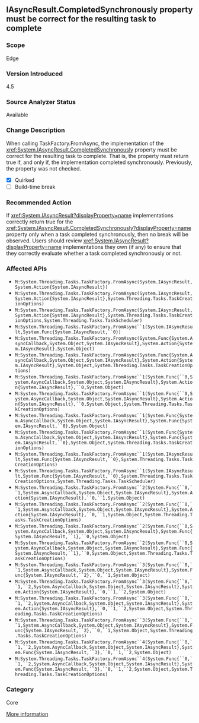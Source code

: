 ## IAsyncResult.CompletedSynchronously property must be correct for the resulting task to complete

### Scope
Edge

### Version Introduced
4.5

### Source Analyzer Status
Available

### Change Description

When calling TaskFactory.FromAsync, the implementation of the
<xref:System.IAsyncResult.CompletedSynchronously>
property must be correct for the resulting task to complete. That is, the
property must return true if, and only if, the implementation completed
synchronously. Previously, the property was not checked.

- [x] Quirked
- [ ] Build-time break

### Recommended Action

If <xref:System.IAsyncResult?displayProperty=name> implementations correctly
return true for the
<xref:System.IAsyncResult.CompletedSynchronously?displayProperty=name> property
only when a task completed synchronously, then no break will be observed. Users
should review <xref:System.IAsyncResult?displayProperty=name> implementations
they own (if any) to ensure that they correctly evaluate whether a task
completed synchronously or not.

### Affected APIs
* ```M:System.Threading.Tasks.TaskFactory.FromAsync(System.IAsyncResult,System.Action{System.IAsyncResult})```
* ```M:System.Threading.Tasks.TaskFactory.FromAsync(System.IAsyncResult,System.Action{System.IAsyncResult},System.Threading.Tasks.TaskCreationOptions)```
* ```M:System.Threading.Tasks.TaskFactory.FromAsync(System.IAsyncResult,System.Action{System.IAsyncResult},System.Threading.Tasks.TaskCreationOptions,System.Threading.Tasks.TaskScheduler)```
* ```M:System.Threading.Tasks.TaskFactory.FromAsync``1(System.IAsyncResult,System.Func{System.IAsyncResult,``0})```
* ```M:System.Threading.Tasks.TaskFactory.FromAsync(System.Func{System.AsyncCallback,System.Object,System.IAsyncResult},System.Action{System.IAsyncResult},System.Object)```
* ```M:System.Threading.Tasks.TaskFactory.FromAsync(System.Func{System.AsyncCallback,System.Object,System.IAsyncResult},System.Action{System.IAsyncResult},System.Object,System.Threading.Tasks.TaskCreationOptions)```
* ```M:System.Threading.Tasks.TaskFactory.FromAsync``1(System.Func{``0,System.AsyncCallback,System.Object,System.IAsyncResult},System.Action{System.IAsyncResult},``0,System.Object)```
* ```M:System.Threading.Tasks.TaskFactory.FromAsync``1(System.Func{``0,System.AsyncCallback,System.Object,System.IAsyncResult},System.Action{System.IAsyncResult},``0,System.Object,System.Threading.Tasks.TaskCreationOptions)```
* ```M:System.Threading.Tasks.TaskFactory.FromAsync``1(System.Func{System.AsyncCallback,System.Object,System.IAsyncResult},System.Func{System.IAsyncResult,``0},System.Object)```
* ```M:System.Threading.Tasks.TaskFactory.FromAsync``1(System.Func{System.AsyncCallback,System.Object,System.IAsyncResult},System.Func{System.IAsyncResult,``0},System.Object,System.Threading.Tasks.TaskCreationOptions)```
* ```M:System.Threading.Tasks.TaskFactory.FromAsync``1(System.IAsyncResult,System.Func{System.IAsyncResult,``0},System.Threading.Tasks.TaskCreationOptions)```
* ```M:System.Threading.Tasks.TaskFactory.FromAsync``1(System.IAsyncResult,System.Func{System.IAsyncResult,``0},System.Threading.Tasks.TaskCreationOptions,System.Threading.Tasks.TaskScheduler)```
* ```M:System.Threading.Tasks.TaskFactory.FromAsync``2(System.Func{``0,``1,System.AsyncCallback,System.Object,System.IAsyncResult},System.Action{System.IAsyncResult},``0,``1,System.Object)```
* ```M:System.Threading.Tasks.TaskFactory.FromAsync``2(System.Func{``0,``1,System.AsyncCallback,System.Object,System.IAsyncResult},System.Action{System.IAsyncResult},``0,``1,System.Object,System.Threading.Tasks.TaskCreationOptions)```
* ```M:System.Threading.Tasks.TaskFactory.FromAsync``2(System.Func{``0,System.AsyncCallback,System.Object,System.IAsyncResult},System.Func{System.IAsyncResult,``1},``0,System.Object)```
* ```M:System.Threading.Tasks.TaskFactory.FromAsync``2(System.Func{``0,System.AsyncCallback,System.Object,System.IAsyncResult},System.Func{System.IAsyncResult,``1},``0,System.Object,System.Threading.Tasks.TaskCreationOptions)```
* ```M:System.Threading.Tasks.TaskFactory.FromAsync``3(System.Func{``0,``1,System.AsyncCallback,System.Object,System.IAsyncResult},System.Func{System.IAsyncResult,``2},``0,``1,System.Object)```
* ```M:System.Threading.Tasks.TaskFactory.FromAsync``3(System.Func{``0,``1,``2,System.AsyncCallback,System.Object,System.IAsyncResult},System.Action{System.IAsyncResult},``0,``1,``2,System.Object)```
* ```M:System.Threading.Tasks.TaskFactory.FromAsync``3(System.Func{``0,``1,``2,System.AsyncCallback,System.Object,System.IAsyncResult},System.Action{System.IAsyncResult},``0,``1,``2,System.Object,System.Threading.Tasks.TaskCreationOptions)```
* ```M:System.Threading.Tasks.TaskFactory.FromAsync``3(System.Func{``0,``1,System.AsyncCallback,System.Object,System.IAsyncResult},System.Func{System.IAsyncResult,``2},``0,``1,System.Object,System.Threading.Tasks.TaskCreationOptions)```
* ```M:System.Threading.Tasks.TaskFactory.FromAsync``4(System.Func{``0,``1,``2,System.AsyncCallback,System.Object,System.IAsyncResult},System.Func{System.IAsyncResult,``3},``0,``1,``2,System.Object)```
* ```M:System.Threading.Tasks.TaskFactory.FromAsync``4(System.Func{``0,``1,``2,System.AsyncCallback,System.Object,System.IAsyncResult},System.Func{System.IAsyncResult,``3},``0,``1,``2,System.Object,System.Threading.Tasks.TaskCreationOptions)```

### Category
Core

[More information](https://msdn.microsoft.com/en-us/library/hh367887(v=vs.110).aspx#core)

<!-- breaking change id: 58 -->
